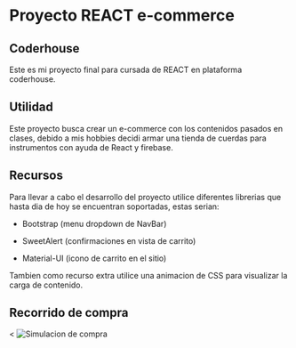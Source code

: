 # Proyecto REACT e-commerce

## Coderhouse

Este es mi proyecto final para cursada de REACT en plataforma coderhouse.

## Utilidad

Este proyecto busca crear un e-commerce con los contenidos pasados en clases, debido a mis hobbies decidi armar una tienda de cuerdas para instrumentos con ayuda de React y firebase.

## Recursos

Para llevar a cabo el desarrollo del proyecto utilice diferentes librerias que hasta dia de hoy se encuentran soportadas, estas serian:

- Bootstrap (menu dropdown de NavBar)

- SweetAlert (confirmaciones en vista de carrito)

- Material-UI (icono de carrito en el sitio)

Tambien como recurso extra utilice una animacion de CSS para visualizar la carga de contenido.

## Recorrido de compra

<
![Simulacion de compra](funcionamiento.GIF)
